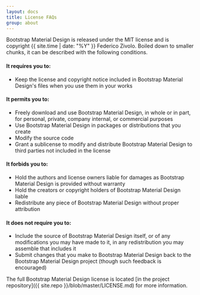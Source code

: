 ```yaml
---
layout: docs
title: License FAQs
group: about
---
```


Bootstrap Material Design is released under the MIT license and is copyright {{ site.time | date: "%Y" }} Federico Zivolo. 
Boiled down to smaller chunks, it can be described with the following conditions.

#### It requires you to:

* Keep the license and copyright notice included in Bootstrap Material Design's files when you use them in your works

#### It permits you to:

- Freely download and use Bootstrap Material Design, in whole or in part, for personal, private, company internal, or commercial purposes
- Use Bootstrap Material Design in packages or distributions that you create
- Modify the source code
- Grant a sublicense to modify and distribute Bootstrap Material Design to third parties not included in the license

#### It forbids you to:

- Hold the authors and license owners liable for damages as Bootstrap Material Design is provided without warranty
- Hold the creators or copyright holders of Bootstrap Material Design liable
- Redistribute any piece of Bootstrap Material Design without proper attribution

#### It does not require you to:

- Include the source of Bootstrap Material Design itself, or of any modifications you may have made to it, in any redistribution you may assemble that includes it
- Submit changes that you make to Bootstrap Material Design back to the Bootstrap Material Design project (though such feedback is encouraged)

The full Bootstrap Material Design license is located [in the project repository]({{ site.repo }}/blob/master/LICENSE.md) for more information.
